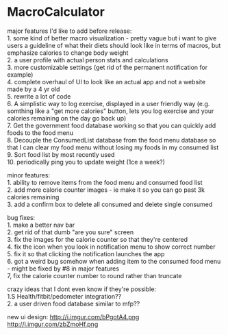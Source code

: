 # MacroCalculator
major features I'd like to add before release:
<br>1. some kind of better macro visualization - pretty vague but i want to give users a guideline of what their diets should look like in terms of macros, but emphasize calories to change body weight
<br>2. a user profile with actual person stats and calculations
<br>3. more customizable settings (get rid of the permanent notification for example)
<br>4. complete overhaul of UI to look like an actual app and not a website made by a 4 yr old
<br>5. rewrite a lot of code
<br>6. A simplistic way to log exercise, displayed in a user friendly way (e.g. somthing like a "get more calories" button, lets you log exercise and your calories remaining on the day go back up)
<br>7. Get the government food database working so that you can quickly add foods to the food menu
<br>8. Decouple the ConsumedList database from the food menu database so that I can clear my food menu without losing my foods in my consumed list
<br>9. Sort food list by most recently used
<br>10. periodically ping you to update weight (1ce a week?)

minor features:
<br>1. ability to remove items from the food menu and consumed food list
<br>2. add more calorie counter images - ie make it so you can go past 3k calories remaining
<br>3. add a confirm box to delete all consumed and delete single consumed

bug fixes:
<br>1. make a better nav bar
<br>2. get rid of that dumb "are you sure" screen
<br>3. fix the images for the calorie counter so that they're centered
<br>4. fix the icon when you look in notification menu to show correct number
<br>5. fix it so that clicking the notification launches the app
<br>6. got a weird bug somehow when adding item to the consumed food menu -  might be fixed by #8 in major features
<br>7, fix the calorie counter number to round rather than truncate

crazy ideas that I dont even know if they're possible:
<br> 1.S Health/fitbit/pedometer integration??
<br> 2. a user driven food database similar to mfp??


new ui design:
http://i.imgur.com/bPgotA4.png
http://i.imgur.com/zbZmoHf.png
